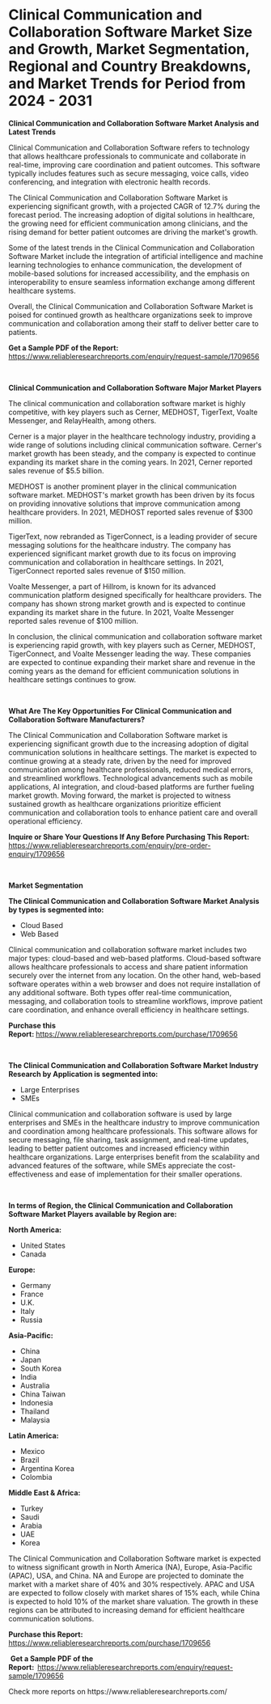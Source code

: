 <p><h1>Clinical Communication and Collaboration Software Market Size and Growth, Market Segmentation, Regional and Country Breakdowns, and Market Trends for Period from 2024 -  2031</h1></p><p><strong>Clinical Communication and Collaboration Software Market Analysis and Latest Trends</strong></p>
<p><p>Clinical Communication and Collaboration Software refers to technology that allows healthcare professionals to communicate and collaborate in real-time, improving care coordination and patient outcomes. This software typically includes features such as secure messaging, voice calls, video conferencing, and integration with electronic health records.</p><p>The Clinical Communication and Collaboration Software Market is experiencing significant growth, with a projected CAGR of 12.7% during the forecast period. The increasing adoption of digital solutions in healthcare, the growing need for efficient communication among clinicians, and the rising demand for better patient outcomes are driving the market's growth.</p><p>Some of the latest trends in the Clinical Communication and Collaboration Software Market include the integration of artificial intelligence and machine learning technologies to enhance communication, the development of mobile-based solutions for increased accessibility, and the emphasis on interoperability to ensure seamless information exchange among different healthcare systems.</p><p>Overall, the Clinical Communication and Collaboration Software Market is poised for continued growth as healthcare organizations seek to improve communication and collaboration among their staff to deliver better care to patients.</p></p>
<p><strong>Get a Sample PDF of the Report:&nbsp;</strong> <a href="https://www.reliableresearchreports.com/enquiry/request-sample/1709656">https://www.reliableresearchreports.com/enquiry/request-sample/1709656</a></p>
<p>&nbsp;</p>
<p><strong>Clinical Communication and Collaboration Software Major Market Players</strong></p>
<p><p>The clinical communication and collaboration software market is highly competitive, with key players such as Cerner, MEDHOST, TigerText, Voalte Messenger, and RelayHealth, among others. </p><p>Cerner is a major player in the healthcare technology industry, providing a wide range of solutions including clinical communication software. Cerner's market growth has been steady, and the company is expected to continue expanding its market share in the coming years. In 2021, Cerner reported sales revenue of $5.5 billion.</p><p>MEDHOST is another prominent player in the clinical communication software market. MEDHOST's market growth has been driven by its focus on providing innovative solutions that improve communication among healthcare providers. In 2021, MEDHOST reported sales revenue of $300 million.</p><p>TigerText, now rebranded as TigerConnect, is a leading provider of secure messaging solutions for the healthcare industry. The company has experienced significant market growth due to its focus on improving communication and collaboration in healthcare settings. In 2021, TigerConnect reported sales revenue of $150 million.</p><p>Voalte Messenger, a part of Hillrom, is known for its advanced communication platform designed specifically for healthcare providers. The company has shown strong market growth and is expected to continue expanding its market share in the future. In 2021, Voalte Messenger reported sales revenue of $100 million.</p><p>In conclusion, the clinical communication and collaboration software market is experiencing rapid growth, with key players such as Cerner, MEDHOST, TigerConnect, and Voalte Messenger leading the way. These companies are expected to continue expanding their market share and revenue in the coming years as the demand for efficient communication solutions in healthcare settings continues to grow.</p></p>
<p>&nbsp;</p>
<p><strong>What Are The Key Opportunities For Clinical Communication and Collaboration Software Manufacturers?</strong></p>
<p><p>The Clinical Communication and Collaboration Software market is experiencing significant growth due to the increasing adoption of digital communication solutions in healthcare settings. The market is expected to continue growing at a steady rate, driven by the need for improved communication among healthcare professionals, reduced medical errors, and streamlined workflows. Technological advancements such as mobile applications, AI integration, and cloud-based platforms are further fueling market growth. Moving forward, the market is projected to witness sustained growth as healthcare organizations prioritize efficient communication and collaboration tools to enhance patient care and overall operational efficiency.</p></p>
<p><strong>Inquire or Share Your Questions If Any Before Purchasing This Report:</strong> <a href="https://www.reliableresearchreports.com/enquiry/pre-order-enquiry/1709656">https://www.reliableresearchreports.com/enquiry/pre-order-enquiry/1709656</a></p>
<p>&nbsp;</p>
<p><strong>Market Segmentation</strong></p>
<p><strong>The Clinical Communication and Collaboration Software Market Analysis by types is segmented into:</strong></p>
<p><ul><li>Cloud Based</li><li>Web Based</li></ul></p>
<p><p>Clinical communication and collaboration software market includes two major types: cloud-based and web-based platforms. Cloud-based software allows healthcare professionals to access and share patient information securely over the internet from any location. On the other hand, web-based software operates within a web browser and does not require installation of any additional software. Both types offer real-time communication, messaging, and collaboration tools to streamline workflows, improve patient care coordination, and enhance overall efficiency in healthcare settings.</p></p>
<p><strong>Purchase this Report:&nbsp;</strong><a href="https://www.reliableresearchreports.com/purchase/1709656">https://www.reliableresearchreports.com/purchase/1709656</a></p>
<p>&nbsp;</p>
<p><strong>The Clinical Communication and Collaboration Software Market Industry Research by Application is segmented into:</strong></p>
<p><ul><li>Large Enterprises</li><li>SMEs</li></ul></p>
<p><p>Clinical communication and collaboration software is used by large enterprises and SMEs in the healthcare industry to improve communication and coordination among healthcare professionals. This software allows for secure messaging, file sharing, task assignment, and real-time updates, leading to better patient outcomes and increased efficiency within healthcare organizations. Large enterprises benefit from the scalability and advanced features of the software, while SMEs appreciate the cost-effectiveness and ease of implementation for their smaller operations.</p></p>
<p>&nbsp;</p>
<p><strong>In terms of Region, the Clinical Communication and Collaboration Software Market Players available by Region are:</strong></p>
<p>
    <p> <strong> North America: </strong>
        <ul>
            <li>United States</li>
            <li>Canada</li>
        </ul>
        </p> 
    <p> <strong> Europe: </strong>
        <ul>
            <li>Germany</li>
            <li>France</li>
            <li>U.K.</li>
            <li>Italy</li>
            <li>Russia</li>
        </ul>
        </p> 
    <p> <strong> Asia-Pacific: </strong>
        <ul>
            <li>China</li>
            <li>Japan</li>
            <li>South Korea</li>
            <li>India</li>
            <li>Australia</li>
            <li>China Taiwan</li>
            <li>Indonesia</li>
            <li>Thailand</li>
            <li>Malaysia</li>
        </ul>
        </p> 
    <p> <strong> Latin America: </strong>
        <ul>
            <li>Mexico</li>
            <li>Brazil</li>
            <li>Argentina Korea</li>
            <li>Colombia</li>
        </ul>
        </p> 
    <p> <strong> Middle East & Africa: </strong>
        <ul>
            <li>Turkey</li>
            <li>Saudi</li>
            <li>Arabia</li>
            <li>UAE</li>
            <li>Korea</li>
        </ul>
    </p>
    </p>
<p><p>The Clinical Communication and Collaboration Software market is expected to witness significant growth in North America (NA), Europe, Asia-Pacific (APAC), USA, and China. NA and Europe are projected to dominate the market with a market share of 40% and 30% respectively. APAC and USA are expected to follow closely with market shares of 15% each, while China is expected to hold 10% of the market share valuation. The growth in these regions can be attributed to increasing demand for efficient healthcare communication solutions.</p></p>
<p><strong>Purchase this Report: </strong><a href="https://www.reliableresearchreports.com/purchase/1709656">https://www.reliableresearchreports.com/purchase/1709656</a></p>
<p>&nbsp;<strong>Get a Sample PDF of the Report:&nbsp;&nbsp;</strong><a href="https://www.reliableresearchreports.com/enquiry/request-sample/1709656">https://www.reliableresearchreports.com/enquiry/request-sample/1709656</a></p>
<p><strong></strong></p>
<p>Check more reports on https://www.reliableresearchreports.com/</p>